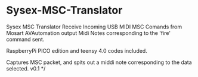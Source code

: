 # Sysex-MSC-Translator
Sysex MSC Translator
Receive Incoming USB MIDI MSC Comands from Mosart AVAutomation
output Midi Notes corresponding to the 'fire' command sent.


RaspberryPi PICO edition and teensy 4.0 codes included.

Captures MSC packet, and spits out a middi note corresponding to the data selected.
v0.1
*/
